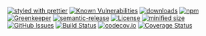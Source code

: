 [![styled with prettier](https://img.shields.io/badge/styled_with-prettier-ff69b4.svg)](https://github.com/prettier/prettier)
[![Known Vulnerabilities](https://snyk.io/test/github/arlac77/component-manager/badge.svg)](https://snyk.io/test/github/arlac77/component-manager)
[![downloads](http://img.shields.io/npm/dm/component-manager.svg?style=flat-square)](https://npmjs.org/package/component-manager)
[![npm](https://img.shields.io/npm/v/component-manager.svg)](https://www.npmjs.com/package/component-manager)
[![Greenkeeper](https://badges.greenkeeper.io/arlac77/component-manager.svg)](https://greenkeeper.io/)
[![semantic-release](https://img.shields.io/badge/%20%20%F0%9F%93%A6%F0%9F%9A%80-semantic--release-e10079.svg)](https://github.com/arlac77/component-manager)
[![License](https://img.shields.io/badge/License-BSD%203--Clause-blue.svg)](https://opensource.org/licenses/BSD-3-Clause)
[![minified size](https://badgen.net/bundlephobia/min/component-manager)](https://bundlephobia.com/result?p=component-manager)
[![GitHub Issues](https://img.shields.io/github/issues/arlac77/component-manager.svg?style=flat-square)](https://github.com/arlac77/component-manager/issues)
[![Build Status](https://secure.travis-ci.org/arlac77/component-manager.png)](http://travis-ci.org/arlac77/component-manager)
[![codecov.io](http://codecov.io/github/arlac77/component-manager/coverage.svg?branch=master)](http://codecov.io/github/arlac77/component-manager?branch=master)
[![Coverage Status](https://coveralls.io/repos/arlac77/component-manager/badge.svg)](https://coveralls.io/r/arlac77/component-manager)
